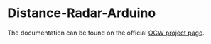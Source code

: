 # Distance-Radar-Arduino

The documentation can be found on the official [OCW project page](https://ocw.cs.pub.ro/courses/pm/prj2023/alexau/distance_radar).
